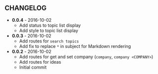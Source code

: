 CHANGELOG
---------
- **0.0.4** - 2016-10-02
  - Add status to topic list display
  - Add style to topic list display
- **0.0.3** - 2016-10-02
  - Add routes for `search topics`
  - Add fix to replace `*` in subject for Markdown rendering
- **0.0.2** - 2016-10-02
  - Add routes for get and set company (`company`, `company <COMPANY>`)
  - Add routes for ideas
  - Initial commit